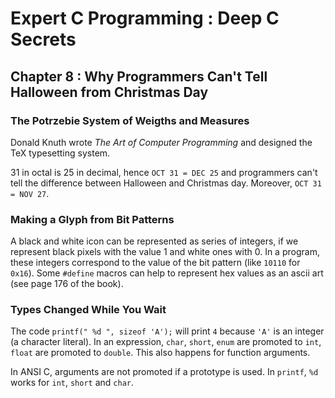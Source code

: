 Expert C Programming : Deep C Secrets
=====================================

Chapter 8 : Why Programmers Can't Tell Halloween from Christmas Day
-------------------------------------------------------------------

### The Potrzebie System of Weigths and Measures
Donald Knuth wrote *The Art of Computer Programming* and designed the TeX
typesetting system.

31 in octal is 25 in decimal, hence `OCT 31 = DEC 25` and programmers can't tell
the difference between Halloween and Christmas day. Moreover, `OCT 31 = NOV 27`.

### Making a Glyph from Bit Patterns
A black and white icon can be represented as series of integers, if we represent
black pixels with the value 1 and white ones with 0. In a program, these
integers correspond to the value of the bit pattern (like `10110` for `0x16`).
Some `#define` macros can help to represent hex values as an ascii art (see page
176 of the book).

### Types Changed While You Wait
The code `printf(" %d ", sizeof 'A');` will print `4` because `'A'` is an
integer (a character literal). In an expression, `char`, `short`, `enum` are
promoted to `int`, `float` are promoted to `double`. This also happens for
function arguments.

In ANSI C, arguments are not promoted if a prototype is used. In `printf`, `%d`
works for `int`, `short` and `char`.

